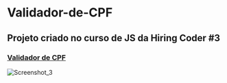 # Validador-de-CPF
## Projeto criado no curso de JS da Hiring Coder #3
### [Validador de CPF](validador-cpf-mcfly.netlify.app)
![Screenshot_3](https://user-images.githubusercontent.com/64769193/168440005-aaa6bbd9-2772-4866-bc27-f152271b0429.png)
